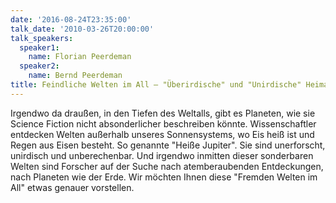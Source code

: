 ```yaml
---
date: '2016-08-24T23:35:00'
talk_date: '2010-03-26T20:00:00'
talk_speakers:
  speaker1:
    name: Florian Peerdeman
  speaker2:
    name: Bernd Peerdeman
title: Feindliche Welten im All – "Überirdische" und "Unirdische" Heimaten
---
```

Irgendwo da draußen, in den Tiefen des Weltalls, gibt es Planeten, wie sie Science Fiction nicht absonderlicher beschreiben könnte. Wissenschaftler entdecken Welten außerhalb unseres Sonnensystems, wo Eis heiß ist und Regen aus Eisen besteht. So genannte "Heiße Jupiter". Sie sind unerforscht, unirdisch und unberechenbar. Und irgendwo inmitten dieser sonderbaren Welten sind Forscher auf der Suche nach atemberaubenden Entdeckungen, nach Planeten wie der Erde. Wir möchten Ihnen diese "Fremden Welten im All" etwas genauer vorstellen.